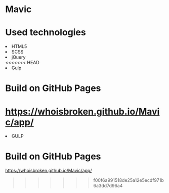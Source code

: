 # Mavic

# Used technologies
<li>HTML5</li>
<li>SCSS</li>
<li>jQuery</li>
<<<<<<< HEAD
<li>Gulp</li>

# Build on GitHub Pages
<https://whoisbroken.github.io/Mavic/app/>
=======
<li>GULP</li>

# Build on GitHub Pages
<https://whoisbroken.github.io/Mavic/app/>
>>>>>>> f00f6a991518de25a12e5ecdf971b6a3dd7d96a4
